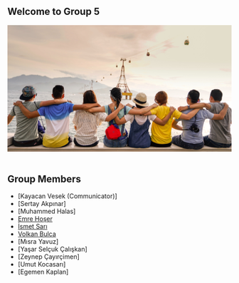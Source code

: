 ## Welcome to Group 5
![](https://github.com/sarismet/personal-html-website/blob/master/project-ibabe/personal/group5.jpg)
<br></br>
## Group Members
* [Kayacan Vesek (Communicator)]
* [Sertay Akpınar]
* [Muhammed Halas]
* [Emre Hoşer](https://github.com/bounswe/bounswe2020group5/wiki/Emre-Hoser)
* [İsmet Sarı](https://github.com/bounswe/bounswe2020group5/wiki/sarismet)
* [Volkan Bulca](https://github.com/bounswe/bounswe2020group5/wiki/Volkan-Bulca)
* [Mısra Yavuz]
* [Yaşar Selçuk Çalışkan]
* [Zeynep Çayırçimen]
* [Umut Kocasarı]
* [Egemen Kaplan]
